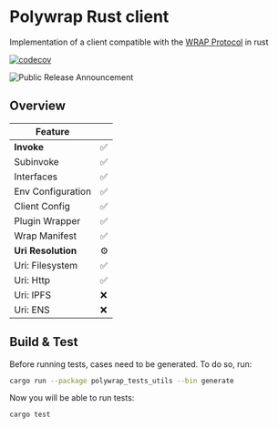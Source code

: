 # Polywrap Rust client

Implementation of a client compatible with the [WRAP Protocol](https://github.com/polywrap/specification) in rust

[![codecov](https://codecov.io/gh/polywrap/rust-client/branch/main/graph/badge.svg?token=Z0VNH4R5UR)](https://codecov.io/gh/polywrap/rust-client)

![Public Release Announcement](https://user-images.githubusercontent.com/5522128/177473887-2689cf25-7937-4620-8ca5-17620729a65d.png)

## Overview


| Feature | |
| -- | -- |
| **Invoke**  | ✅ | 
| Subinvoke | ✅ |
| Interfaces | ✅ | 
| Env Configuration | ✅ |
| Client Config | ✅ |
| Plugin Wrapper | ✅ |
| Wrap Manifest | ✅ |
| **Uri Resolution** | ⚙️ |
| Uri: Filesystem | ✅ |
| Uri: Http | ✅ |
| Uri: IPFS | ❌ |
| Uri: ENS | ❌ |



## Build & Test

Before running tests, cases need to be generated. To do so, run:
```bash
cargo run --package polywrap_tests_utils --bin generate
```
Now you will be able to run tests:
```bash
cargo test
```

